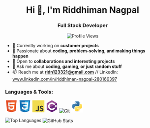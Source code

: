 <h1 align="center">Hi 👋, I'm Riddhiman Nagpal</h1>
<h3 align="center">Full Stack Developer</h3>

<p align="center">
  <img src="https://komarev.com/ghpvc/?username=isntrid&label=Profile%20views&color=0e75b6&style=flat" alt="Profile Views" />
</p>

- 🔭 Currently working on **customer projects**  
- 🌱 Passionate about **coding, problem-solving, and making things happen**  
- 👯 Open to **collaborations and interesting projects**  
- 💬 Ask me about **coding, gaming, or just random stuff**  
- 📫 Reach me at **ridn123321@gmail.com** // LinkedIn: www.linkedin.com/in/riddhiman-nagpal-280166397

<h3 align="left">Languages & Tools:</h3>
<p align="left">
  <a href="https://www.w3schools.com/html/" target="_blank"><img src="https://raw.githubusercontent.com/devicons/devicon/master/icons/html5/html5-original.svg" alt="HTML" width="40" height="40"/></a>
  <a href="https://www.w3schools.com/css/" target="_blank"><img src="https://raw.githubusercontent.com/devicons/devicon/master/icons/css3/css3-original.svg" alt="CSS" width="40" height="40"/></a>
  <a href="https://www.w3schools.com/js/" target="_blank"><img src="https://raw.githubusercontent.com/devicons/devicon/master/icons/javascript/javascript-original.svg" alt="JS" width="40" height="40"/></a>
  <a href="https://www.w3schools.com/cs/" target="_blank"><img src="https://raw.githubusercontent.com/devicons/devicon/master/icons/csharp/csharp-original.svg" alt="C#" width="40" height="40"/></a>
  <a href="https://git-scm.com/" target="_blank"><img src="https://www.vectorlogo.zone/logos/git-scm/git-scm-icon.svg" alt="Git" width="40" height="40"/></a>
  <a href="https://www.python.org" target="_blank"><img src="https://raw.githubusercontent.com/devicons/devicon/master/icons/python/python-original.svg" alt="Python" width="40" height="40"/></a>
</p>

<p align="left">
  <img align="left" src="https://github-readme-stats.vercel.app/api/top-langs?username=isntrid&show_icons=true&locale=en&layout=compact" alt="Top Languages" />
</p>

<p>&nbsp;<img align="center" src="https://github-readme-stats.vercel.app/api?username=isntrid&show_icons=true&locale=en" alt="GitHub Stats" /></p>
